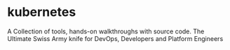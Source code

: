 # kubernetes

A Collection of tools, hands-on walkthroughs with source code.
The Ultimate Swiss Army knife for DevOps, Developers and Platform Engineers
